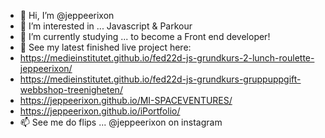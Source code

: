 - 👋 Hi, I’m @jeppeerixon
- 👀 I’m interested in ... Javascript & Parkour
- 🌱 I’m currently studying ... to become a Front end developer!
- 💞️ See my latest finished live project here: 
- https://medieinstitutet.github.io/fed22d-js-grundkurs-2-lunch-roulette-jeppeerixon/
- https://medieinstitutet.github.io/fed22d-js-grundkurs-gruppuppgift-webbshop-treenigheten/
- https://jeppeerixon.github.io/MI-SPACEVENTURES/ 
- https://jeppeerixon.github.io/iPortfolio/
- 📫 See me do flips ... @jeppeerixon on instagram
<!---
jeppeparkour/jeppeparkour is a ✨ special ✨ repository because its `README.md` (this file) appears on your GitHub profile.
You can click the Preview link to take a look at your changes.
--->
